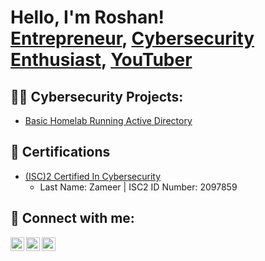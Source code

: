 <h1>Hello, I'm Roshan! <br/><a href="https://channelsincubator.com/">Entrepreneur</a>, <a href="https://www.linkedin.com/in/MohammedRoshanZameer/">Cybersecurity Enthusiast</a>, <a href="https://www.youtube.com/@rzyoutubeautomation">YouTuber</a></h1>

<h2>👨‍💻 Cybersecurity Projects:</h2>

- [Basic Homelab Running Active Directory](https://github.com/)


<h2>📄 Certifications</h2>

- [(ISC)2 Certified In Cybersecurity](https://my.isc2.org/s/MemberVerification)
  - Last Name: Zameer | ISC2 ID Number: 2097859   
  

<h2> 🤳 Connect with me:</h2>

[<img align="left" alt="RoshanZameer | YouTube" width="22px" src="https://cdn.jsdelivr.net/npm/simple-icons@v3/icons/youtube.svg" />][youtube]
[<img align="left" alt="RoshanZameer | LinkedIn" width="22px" src="https://cdn.jsdelivr.net/npm/simple-icons@v3/icons/linkedin.svg" />][linkedin]
[<img align="left" alt="RoshanZameer | Instagram" width="22px" src="https://cdn.jsdelivr.net/npm/simple-icons@v3/icons/instagram.svg" />][instagram]

[youtube]: https://www.youtube.com/@rzyoutubeautomation/
[instagram]: https://www.instagram.com/roshanzameer.yt/
[linkedin]: https://www.linkedin.com/in/MohammedRoshanZameer/

